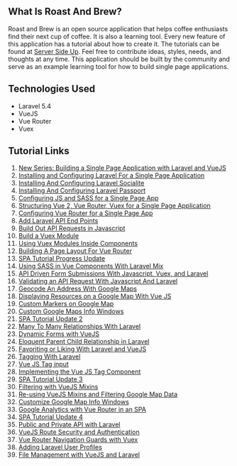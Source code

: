 ## What Is Roast And Brew?
Roast and Brew is an open source application that helps coffee enthusiasts find their next cup of coffee. It is also a learning tool. Every new feature of this application has a tutorial about how to create it. The tutorials can be found at [Server Side Up](https://www.serversideup.net). Feel free to contribute ideas, styles, needs, and thoughts at any time. This application should be built by the community and serve as an example learning tool for how to build single page applications.

## Technologies Used

- Laravel 5.4
- VueJS
- Vue Router
- Vuex

## Tutorial Links
1. [New Series: Building a Single Page Application with Laravel and VueJS](https://serversideup.net/building-spa-laravel-vuejs/)
2. [Installing and Configuring Laravel For a Single Page Application](https://serversideup.net/installing-configuring-laravel-spa/)
3. [Installing And Configuring Laravel Socialite](https://serversideup.net/installing-configuring-laravel-socialite/)
4. [Installing And Configuring Laravel Passport](https://serversideup.net/installing-configuring-laravel-passport/)
5. [Configuring JS and SASS for a Single Page App](https://serversideup.net/configuring-js-sass-single-page-app/)
6. [Structuring Vue 2, Vue Router, Vuex for a Single Page Application](https://serversideup.net/structuring-vue-2-vue-router-vuex-single-page-application/)
7. [Configuring Vue Router for a Single Page App](https://serversideup.net/configuring-vue-router-single-page-app/)
8. [Add Laravel API End Points](https://serversideup.net/add-api-end-points-laravel/)
9. [Build Out API Requests in Javascript](https://serversideup.net/build-api-requests-javascript/)
10. [Build a Vuex Module](https://serversideup.net/build-vuex-module/)
11. [Using Vuex Modules Inside Components](https://serversideup.net/using-vuex-modules-inside-components/)
12. [Building A Page Layout For Vue Router](https://serversideup.net/building-page-layout-vue-router/)
13. [SPA Tutorial Progress Update](https://serversideup.net/tutorial-progress/)
14. [Using SASS in Vue Components With Laravel Mix](https://serversideup.net/using-sass-vue-components-laravel-mix/)
15. [API Driven Form Submissions With Javascript, Vuex, and Laravel](https://serversideup.net/api-form-submissions-javascript-vuex-laravel/)
16. [Validating an API Request With Javascript And Laravel](https://serversideup.net/validating-api-request-javascript-laravel/)
17. [Geocode An Address With Google Maps](https://serversideup.net/geocode-address-google-maps/)
18. [Displaying Resources on a Google Map With Vue JS](https://serversideup.net/displaying-resources-google-map-vue-js/)
19. [Custom Markers on Google Map](https://serversideup.net/custom-markers-google-map/)
20. [Custom Google Maps Info Windows](https://serversideup.net/custom-google-maps-info-windows/)
21. [SPA Tutorial Update 2](https://serversideup.net/spa-tutorial-update-2/)
22. [Many To Many Relationships With Laravel](https://serversideup.net/many-many-relationships-laravel/)
23. [Dynamic Forms with VueJS](https://serversideup.net/dynamic-forms-vuejs/)
24. [Eloquent Parent Child Relationship in Laravel](https://serversideup.net/eloquent-parent-child-relationship-laravel/)
25. [Favoriting or Liking With Laravel and VueJS](https://serversideup.net/favoriting-liking-laravel-vuejs/)
26. [Tagging With Laravel](https://serversideup.net/tagging-with-laravel/)
27. [Vue JS Tag input](https://serversideup.net/vue-js-tag-input/)
28. [Implementing the Vue JS Tag Component](https://serversideup.net/implementing-tagging-component/)
29. [SPA Tutorial Update 3](https://serversideup.net/spa-tutorial-update-3/)
30. [Filtering with VueJS Mixins](https://serversideup.net/filtering-vuejs-mixins/)
31. [Re-using VueJS Mixins and Filtering Google Map Data](https://serversideup.net/re-using-vuejs-mixins-filtering-google-map-data/)
31. [Customize Google Map Info Windows](https://serversideup.net/customize-google-map-info-windows/)
32. [Google Analytics with Vue Router in an SPA](https://serversideup.net/google-analytics-vue-router-single-page-application/)
33. [SPA Tutorial Update 4](https://serversideup.net/spa-tutorial-update-4/)
34. [Public and Private API with Laravel](https://serversideup.net/public-private-api-laravel/)
35. [VueJS Route Security and Authentication](https://serversideup.net/clean-vuejs-public-private-routes/)
36. [Vue Router Navigation Guards with Vuex](https://serversideup.net/vue-router-navigation-guards-vuex/)
37. [Adding Laravel User Profiles](https://serversideup.net/adding-laravel-user-profiles/)
38. [File Management with VueJS and Laravel](https://serversideup.net/file-management-with-vuejs-and-laravel/)
